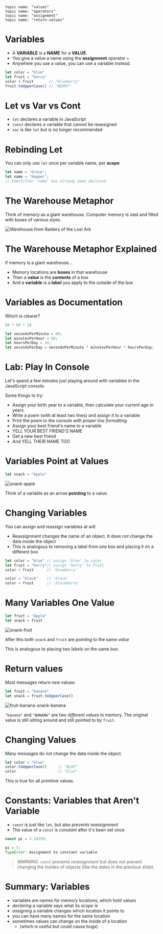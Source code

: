     topic name: "values"
    topic name: "operators"
    topic name: "assignment"
    topic name: "return-values"

# Variables

* A **VARIABLE** is a **NAME** for a **VALUE**.
* You give a value a name using the **assignment** operator `=`
* Anywhere you use a value, you can use a variable instead.

```js
let color = "blue"
let fruit = "berry"
color + fruit       // "blueberry"
fruit.toUpperCase() // "BERRY"
```

# Let vs Var vs Cont

* `let`  declares a variable in JavaScript
* `const` declares a variable that cannot be reassigned
* `var` is like `let` but is no longer recommended

# Rebinding Let

You can only use `let` once per variable name, per **scope**

```js
let name = 'Grace';
let name = 'Hopper';
// Identifier 'name' has already been declared
```

# The Warehouse Metaphor

Think of memory as a giant warehouse. Computer memory is vast and filled with boxes of various sizes.

![Warehouse from Raiders of the Lost Ark](https://res.cloudinary.com/btvca/image/upload/v1574445214/curriculum/warehouse_ob5utf.jpg)

# The Warehouse Metaphor Explained

If memory is a giant warehouse...

* Memory locations are **boxes** in that warehouse
* Then a **value** is the **contents** of a box
* And a **variable** is a **label** you apply to the outside of the box

# Variables as Documentation

Which is clearer?

```js
60 * 60 * 24
```

```js
let secondsPerMinute = 60;
let minutesPerHour = 60;
let hoursPerDay = 24;
let secondsPerDay = secondsPerMinute * minutesPerHour * hoursPerDay;
```

# Lab: Play In Console

Let's spend a few minutes just playing around with variables in the JavaScript console.

Some things to try:

* Assign your birth year to a variable, then calculate your current age in years
* Write a poem (with at least two lines) and assign it to a variable
* Print the poem to the console *with proper line formatting*
* Assign your best friend's name to a variable
* YELL YOUR BEST FRIEND'S NAME
* Get a new best friend
* And YELL THEIR NAME TOO

# Variables Point at Values

```js
let snack = "Apple"
```

![snack-apple](https://res.cloudinary.com/btvca/image/upload/v1574445202/curriculum/snack-apple_ltysdv.svg)

Think of a variable as an arrow **pointing** to a value.

# Changing Variables

You can assign and reassign variables at will

* Reassignment changes the name of an object. It does *not* change the data inside the object
* This is analogous to removing a label from one box and placing it on a different box

```js
let color = "blue" // assign 'blue' to color
let fruit = "berry"// assign 'berry' to fruit
color + fruit      // 'blueberry'

color = "black"    // 'black'
color + fruit      // 'blackberry'
```

# Many Variables One Value

```js
let fruit = "Apple"
let snack = fruit
```

![snack-fruit](https://res.cloudinary.com/btvca/image/upload/v1574445202/curriculum/snack-fruit_momdep.svg)

After this both `snack` and `fruit` are *pointing* to the same *value*

This is analogous to placing two labels on the same box.

# Return values

Most messages return *new* values:

```js
let fruit = "banana"
let snack = fruit.toUpperCase()
```

![fruit-banana-snack-banana](https://res.cloudinary.com/btvca/image/upload/v1574445175/curriculum/fruit-banana-snack-banana_fbbd8h.svg)

`"banana"` and `"BANANA"` are two *different values* in memory. The original value is still sitting around and still pointed to by `fruit`.

# Changing Values

Many messages do not change the data inside the object.

```js
let color = "blue"
color.toUpperCase()     // "BLUE"
color                   // "blue"
```

This is true for all primitive values.

# Constants: Variables that Aren't Variable

* `const` is just like `let`, but also *prevents reassignment*
* The value of a `const` is *constant* after it's been set once

```javascript
const pi = 3.14159;
```

```javascript
pi = 7;
TypeError: Assignment to constant variable.
```

> WARNING: `const` prevents *reassignment* but does not prevent changing the *insides* of objects (like the dates in the previous slide).

# Summary: Variables

* variables are names for memory locations, which hold values
* *declaring* a variable says what its *scope* is
* *assigning* a variable changes which location it points to
* you can have many names for the same location
* sometimes values can change on the inside of a location
  * (which is useful but could cause bugs)

